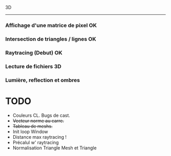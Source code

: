3D

---

### Affichage d'une matrice de pixel OK
### Intersection de triangles / lignes OK
### Raytracing (Debut) OK
### Lecture de fichiers 3D
### Lumière, reflection et ombres

# TODO
- Couleurs CL. Bugs de cast.
- ~~Vecteur norme au carre.~~
- ~~Tableau de meshs.~~
- Init loop Window
- Distance max raytracing !
- Précalul w' raytracing
- Normalisation Triangle Mesh et Triangle
